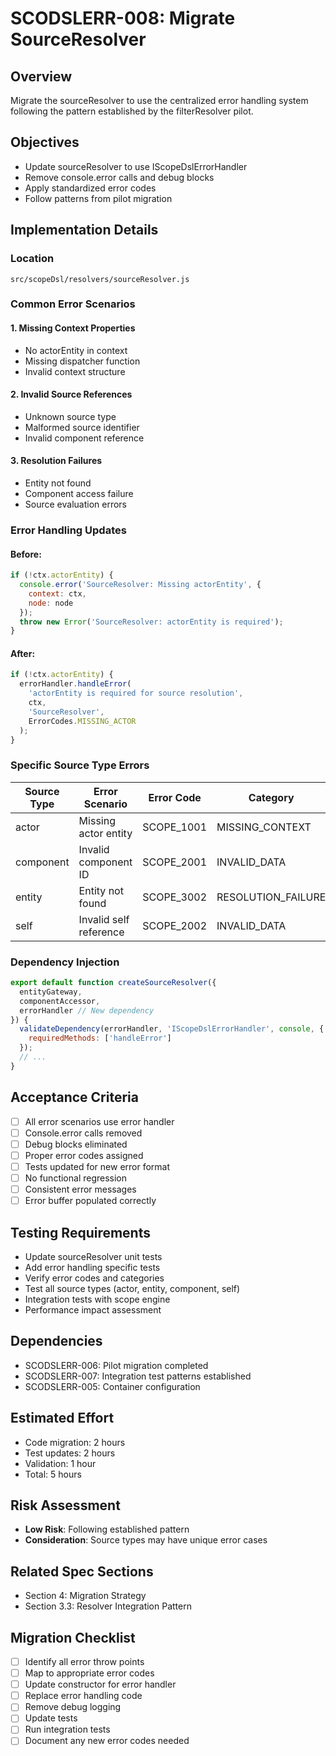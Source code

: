 # SCODSLERR-008: Migrate SourceResolver

## Overview
Migrate the sourceResolver to use the centralized error handling system following the pattern established by the filterResolver pilot.

## Objectives
- Update sourceResolver to use IScopeDslErrorHandler
- Remove console.error calls and debug blocks
- Apply standardized error codes
- Follow patterns from pilot migration

## Implementation Details

### Location
`src/scopeDsl/resolvers/sourceResolver.js`

### Common Error Scenarios

#### 1. Missing Context Properties
- No actorEntity in context
- Missing dispatcher function
- Invalid context structure

#### 2. Invalid Source References
- Unknown source type
- Malformed source identifier
- Invalid component reference

#### 3. Resolution Failures
- Entity not found
- Component access failure
- Source evaluation errors

### Error Handling Updates

#### Before:
```javascript
if (!ctx.actorEntity) {
  console.error('SourceResolver: Missing actorEntity', {
    context: ctx,
    node: node
  });
  throw new Error('SourceResolver: actorEntity is required');
}
```

#### After:
```javascript
if (!ctx.actorEntity) {
  errorHandler.handleError(
    'actorEntity is required for source resolution',
    ctx,
    'SourceResolver',
    ErrorCodes.MISSING_ACTOR
  );
}
```

### Specific Source Type Errors

| Source Type | Error Scenario | Error Code | Category |
|------------|---------------|------------|----------|
| actor | Missing actor entity | SCOPE_1001 | MISSING_CONTEXT |
| component | Invalid component ID | SCOPE_2001 | INVALID_DATA |
| entity | Entity not found | SCOPE_3002 | RESOLUTION_FAILURE |
| self | Invalid self reference | SCOPE_2002 | INVALID_DATA |

### Dependency Injection
```javascript
export default function createSourceResolver({
  entityGateway,
  componentAccessor,
  errorHandler // New dependency
}) {
  validateDependency(errorHandler, 'IScopeDslErrorHandler', console, {
    requiredMethods: ['handleError']
  });
  // ...
}
```

## Acceptance Criteria
- [ ] All error scenarios use error handler
- [ ] Console.error calls removed
- [ ] Debug blocks eliminated
- [ ] Proper error codes assigned
- [ ] Tests updated for new error format
- [ ] No functional regression
- [ ] Consistent error messages
- [ ] Error buffer populated correctly

## Testing Requirements
- Update sourceResolver unit tests
- Add error handling specific tests
- Verify error codes and categories
- Test all source types (actor, entity, component, self)
- Integration tests with scope engine
- Performance impact assessment

## Dependencies
- SCODSLERR-006: Pilot migration completed
- SCODSLERR-007: Integration test patterns established
- SCODSLERR-005: Container configuration

## Estimated Effort
- Code migration: 2 hours
- Test updates: 2 hours
- Validation: 1 hour
- Total: 5 hours

## Risk Assessment
- **Low Risk**: Following established pattern
- **Consideration**: Source types may have unique error cases

## Related Spec Sections
- Section 4: Migration Strategy
- Section 3.3: Resolver Integration Pattern

## Migration Checklist
- [ ] Identify all error throw points
- [ ] Map to appropriate error codes
- [ ] Update constructor for error handler
- [ ] Replace error handling code
- [ ] Remove debug logging
- [ ] Update tests
- [ ] Run integration tests
- [ ] Document any new error codes needed
